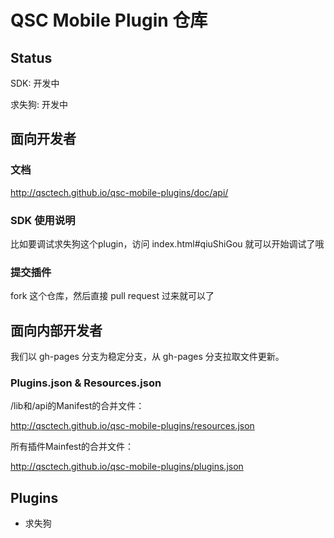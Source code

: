 # QSC Mobile Plugin 仓库

## Status

SDK: 开发中

求失狗: 开发中

## 面向开发者

### 文档

http://qsctech.github.io/qsc-mobile-plugins/doc/api/

### SDK 使用说明

比如要调试求失狗这个plugin，访问 index.html#qiuShiGou 就可以开始调试了哦

### 提交插件

fork 这个仓库，然后直接 pull request 过来就可以了

## 面向内部开发者

我们以 gh-pages 分支为稳定分支，从 gh-pages 分支拉取文件更新。

### Plugins.json & Resources.json

/lib和/api的Manifest的合并文件：

http://qsctech.github.io/qsc-mobile-plugins/resources.json

所有插件Mainfest的合并文件：

http://qsctech.github.io/qsc-mobile-plugins/plugins.json

## Plugins

- 求失狗

